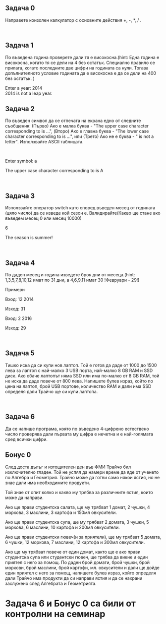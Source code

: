 
<h2> Задача 0 </h2>
<p> Направете конзолен калкулатор с основните действия +, -, *, / .</p>
</br>

<h2> Задача 1 </h2>
<p> По въведена година проверете дали тя е високосна.(hint: Една година е високосна, когато тя се дели на 4 без остатък. Специално правило се прилага, когато последните две цифри на годината са нули. Тогава допълнителното условие годината да е високосна е да се дели на 400 без остатък. )</p>
<p>Enter a year: 2014 </br>
2014 is not a leap year.</p>

<h2> Задача 2 </h2>
<p>По въведен символ да се отпечата на екрана едно от следните съобщения: (Първо) Ако е малка буква - "The upper case character corresponding to is ...", (Второ) Ако е главна буква - "The lower case character corresponding to is ...", или (Трето) Ако не е буква - " is not a letter". Използвайте ASCII таблицата.</p>
</br>
<p> Enter symbol: a</p>
<p>The upper case character corresponding to is A</p>
</br>

<h2> Задача 3 </h2>
<p> Използвайте оператор switch като според въведен месец от годината (цяло число) да се изведе кой сезон е. Валидирайте(Какво ще стане ако въведем месец 0 или месец 10000)</p>
<p>6</p>
<p>The season is summer!</p>
</br>

<h2> Задача 4 </h2>
<p> По даден месец и година изведете броя дни от месеца.(hint: 1,3,5,7,8,10,12 имат по 31 дни, а 4,6,9,11 имат 30 !Февруари - 29!)

Примери

Вход: 12 2014

Изход: 31

Вход: 2 2016

Изход: 29</p>
</br>

<h2> Задача 5 </h2>
<p>Тишко иска да си купи нов лаптоп.
Той е готов да даде от 1000 до 1500 лева за лаптоп с най-малко 3 USB порта, най-малко 8 GB RAM и SSD диск.
Ако обаче лаптопът няма SSD или има по-малко от 8 GB RAM, той не иска да даде повече от 800 лева.
Напишете булев израз, който по цена на лаптоп, брой USB портове, количество RAM и дали има SSD определя дали Трайчо ще си купи лаптопа.</p>
</br>

<h2> Задача 6 </h2>
<p>Да се напише програма, която по въведено 4-цифрено естествено число проверява дали първата му цифра е нечетна и е най-голямата сред всички цифри.</p>

<h2> Бонус 0 </h2>
<p>

След доста дълъг и изтощителен ден във ФМИ Трайчо бил изключително гладен. Той не успял да намери време да яде от ученето по Алгебра и Геометрия. Трайчо може да готви само някои ястия, но не знае дали има необходимите продукти.</br>

Той знае от опит колко и какво му трябва за различните ястия, които може да направи. </br>

Ако ще прави студентска салата, ще му трябват 1 домат, 2 чушки, 4 моркова, 3 маслини, 3 картофа и 150мл овкусители. </br>

Ако ще прави студентска супа, ще му трябват 2 домата, 3 чушки, 5 моркова, 6 маслини, 10 картофа и 200мл овкусители.</br>

Ако ще прави студентски гювеч(и за приятели), ще му трябват 5 домата, 6 чушки, 12 моркова, 7 маслини, 12 картофа и 300мл овкусители.</br>

Ако ще му трябват повече от един домат, както ще е ако прави студентска супа или студентски гювеч, ще трябва да викне и един приятел с него за помощ.
По даден брой домати, брой чушки, брой моркови, брой маслини, брой картофи, мл. овкусители и дали ще дойде един приятел с него за помощ, напишете 
булев израз, който определя дали Трайчо има продукти да си направи ястия и да се нахрани заслужено след Алгебрата и Геометрията.
</p>

# Задача 6 и Бонус 0 са били от контролни на семинар